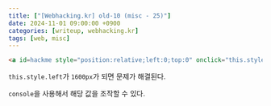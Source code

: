 ```yaml
---
title: ["[Webhacking.kr] old-10 (misc - 25)"]
date: 2024-11-01 09:00:00 +0900
categories: [writeup, webhacking.kr]
tags: [web, misc]
---
```

  

```html
<a id=hackme style="position:relative;left:0;top:0" onclick="this.style.left=parseInt(this.style.left,10)+1+'px';if(this.style.left=='1600px')this.href='?go='+this.style.left" onmouseover=this.innerHTML='yOu' onmouseout=this.innerHTML='O'>O</a><br>
```  

`this.style.left`가 `1600px`가 되면 문제가 해결된다.  

`console`을 사용해서 해당 값을 조작할 수 있다.  